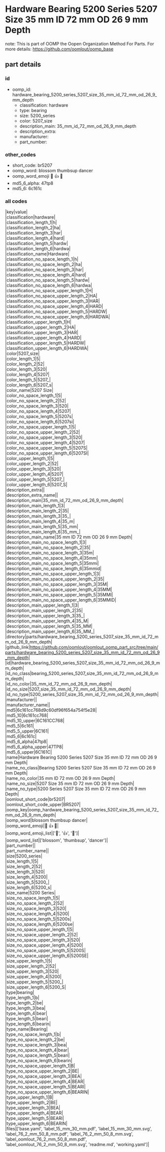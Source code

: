 # Hardware Bearing 5200 Series 5207 Size 35 mm ID 72 mm OD 26 9 mm Depth  

note: This is part of OOMP the Oopen Organization Method For Parts. For more details: https://github.com/oomlout/oomp_base

##  part details





### id
* oomp_id: hardware_bearing_5200_series_5207_size_35_mm_id_72_mm_od_26_9_mm_depth
  * classification: hardware
  * type: bearing
  * size: 5200_series
  * color: 5207_size
  * description_main: 35_mm_id_72_mm_od_26_9_mm_depth
  * description_extra: 
  * manufacturer: 
  * part_number: 

### other_codes
* short_code: br5207
* oomp_word: blossom thumbsup dancer
* oomp_word_emoji :blossom: :thumbsup: :dancer:
* md5_6_alpha: 47tp8
* md5_6: 6c161c

### all codes 
|key|value|  
|classification|hardware|  
|classification_length_1|h|  
|classification_length_2|ha|  
|classification_length_3|har|  
|classification_length_4|hard|  
|classification_length_5|hardw|  
|classification_length_6|hardwa|  
|classification_name|Hardware|  
|classification_no_space_length_1|h|  
|classification_no_space_length_2|ha|  
|classification_no_space_length_3|har|  
|classification_no_space_length_4|hard|  
|classification_no_space_length_5|hardw|  
|classification_no_space_length_6|hardwa|  
|classification_no_space_upper_length_1|H|  
|classification_no_space_upper_length_2|HA|  
|classification_no_space_upper_length_3|HAR|  
|classification_no_space_upper_length_4|HARD|  
|classification_no_space_upper_length_5|HARDW|  
|classification_no_space_upper_length_6|HARDWA|  
|classification_upper_length_1|H|  
|classification_upper_length_2|HA|  
|classification_upper_length_3|HAR|  
|classification_upper_length_4|HARD|  
|classification_upper_length_5|HARDW|  
|classification_upper_length_6|HARDWA|  
|color|5207_size|  
|color_length_1|5|  
|color_length_2|52|  
|color_length_3|520|  
|color_length_4|5207|  
|color_length_5|5207_|  
|color_length_6|5207_s|  
|color_name|5207 Size|  
|color_no_space_length_1|5|  
|color_no_space_length_2|52|  
|color_no_space_length_3|520|  
|color_no_space_length_4|5207|  
|color_no_space_length_5|5207s|  
|color_no_space_length_6|5207si|  
|color_no_space_upper_length_1|5|  
|color_no_space_upper_length_2|52|  
|color_no_space_upper_length_3|520|  
|color_no_space_upper_length_4|5207|  
|color_no_space_upper_length_5|5207S|  
|color_no_space_upper_length_6|5207SI|  
|color_upper_length_1|5|  
|color_upper_length_2|52|  
|color_upper_length_3|520|  
|color_upper_length_4|5207|  
|color_upper_length_5|5207_|  
|color_upper_length_6|5207_S|  
|description_extra||  
|description_extra_name||  
|description_main|35_mm_id_72_mm_od_26_9_mm_depth|  
|description_main_length_1|3|  
|description_main_length_2|35|  
|description_main_length_3|35_|  
|description_main_length_4|35_m|  
|description_main_length_5|35_mm|  
|description_main_length_6|35_mm_|  
|description_main_name|35 mm ID 72 mm OD 26 9 mm Depth|  
|description_main_no_space_length_1|3|  
|description_main_no_space_length_2|35|  
|description_main_no_space_length_3|35m|  
|description_main_no_space_length_4|35mm|  
|description_main_no_space_length_5|35mmi|  
|description_main_no_space_length_6|35mmid|  
|description_main_no_space_upper_length_1|3|  
|description_main_no_space_upper_length_2|35|  
|description_main_no_space_upper_length_3|35M|  
|description_main_no_space_upper_length_4|35MM|  
|description_main_no_space_upper_length_5|35MMI|  
|description_main_no_space_upper_length_6|35MMID|  
|description_main_upper_length_1|3|  
|description_main_upper_length_2|35|  
|description_main_upper_length_3|35_|  
|description_main_upper_length_4|35_M|  
|description_main_upper_length_5|35_MM|  
|description_main_upper_length_6|35_MM_|  
|directory|parts/hardware_bearing_5200_series_5207_size_35_mm_id_72_mm_od_26_9_mm_depth|  
|github_link|https://github.com/oomlout/oomlout_oomp_part_src/tree/main/parts/hardware_bearing_5200_series_5207_size_35_mm_id_72_mm_od_26_9_mm_depth|  
|id|hardware_bearing_5200_series_5207_size_35_mm_id_72_mm_od_26_9_mm_depth|  
|id_no_class|bearing_5200_series_5207_size_35_mm_id_72_mm_od_26_9_mm_depth|  
|id_no_color|35_mm_id_72_mm_od_26_9_mm_depth|  
|id_no_size|5207_size_35_mm_id_72_mm_od_26_9_mm_depth|  
|id_no_type|5200_series_5207_size_35_mm_id_72_mm_od_26_9_mm_depth|  
|manufacturer||  
|manufacturer_name||  
|md5|6c161cc768d9c60df96f654a754f5e28|  
|md5_10|6c161cc768|  
|md5_10_upper|6C161CC768|  
|md5_5|6c161|  
|md5_5_upper|6C161|  
|md5_6|6c161c|  
|md5_6_alpha|47tp8|  
|md5_6_alpha_upper|47TP8|  
|md5_6_upper|6C161C|  
|name|Hardware Bearing 5200 Series 5207 Size 35 mm ID 72 mm OD 26 9 mm Depth|  
|name_no_class|Bearing 5200 Series 5207 Size 35 mm ID 72 mm OD 26 9 mm Depth|  
|name_no_color|35 mm ID 72 mm OD 26 9 mm Depth|  
|name_no_size|5207 Size 35 mm ID 72 mm OD 26 9 mm Depth|  
|name_no_type|5200 Series 5207 Size 35 mm ID 72 mm OD 26 9 mm Depth|  
|oomlout_short_code|br5207|  
|oomlout_short_code_upper|BR5207|  
|oomp_key|oomp_hardware_bearing_5200_series_5207_size_35_mm_id_72_mm_od_26_9_mm_depth|  
|oomp_word|blossom thumbsup dancer|  
|oomp_word_emoji|:blossom: :thumbsup: :dancer:|  
|oomp_word_emoji_list|[':blossom:', ':thumbsup:', ':dancer:']|  
|oomp_word_list|['blossom', 'thumbsup', 'dancer']|  
|part_number||  
|part_number_name||  
|size|5200_series|  
|size_length_1|5|  
|size_length_2|52|  
|size_length_3|520|  
|size_length_4|5200|  
|size_length_5|5200_|  
|size_length_6|5200_s|  
|size_name|5200 Series|  
|size_no_space_length_1|5|  
|size_no_space_length_2|52|  
|size_no_space_length_3|520|  
|size_no_space_length_4|5200|  
|size_no_space_length_5|5200s|  
|size_no_space_length_6|5200se|  
|size_no_space_upper_length_1|5|  
|size_no_space_upper_length_2|52|  
|size_no_space_upper_length_3|520|  
|size_no_space_upper_length_4|5200|  
|size_no_space_upper_length_5|5200S|  
|size_no_space_upper_length_6|5200SE|  
|size_upper_length_1|5|  
|size_upper_length_2|52|  
|size_upper_length_3|520|  
|size_upper_length_4|5200|  
|size_upper_length_5|5200_|  
|size_upper_length_6|5200_S|  
|type|bearing|  
|type_length_1|b|  
|type_length_2|be|  
|type_length_3|bea|  
|type_length_4|bear|  
|type_length_5|beari|  
|type_length_6|bearin|  
|type_name|Bearing|  
|type_no_space_length_1|b|  
|type_no_space_length_2|be|  
|type_no_space_length_3|bea|  
|type_no_space_length_4|bear|  
|type_no_space_length_5|beari|  
|type_no_space_length_6|bearin|  
|type_no_space_upper_length_1|B|  
|type_no_space_upper_length_2|BE|  
|type_no_space_upper_length_3|BEA|  
|type_no_space_upper_length_4|BEAR|  
|type_no_space_upper_length_5|BEARI|  
|type_no_space_upper_length_6|BEARIN|  
|type_upper_length_1|B|  
|type_upper_length_2|BE|  
|type_upper_length_3|BEA|  
|type_upper_length_4|BEAR|  
|type_upper_length_5|BEARI|  
|type_upper_length_6|BEARIN|  
|files|['base.yaml', 'label_15_mm_30_mm.pdf', 'label_15_mm_30_mm.svg', 'label_76_2_mm_50_8_mm.pdf', 'label_76_2_mm_50_8_mm.svg', 'label_oomlout_76_2_mm_50_8_mm.pdf', 'label_oomlout_76_2_mm_50_8_mm.svg', 'readme.md', 'working.yaml']|  
